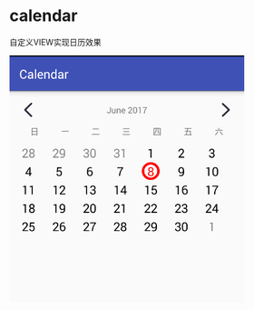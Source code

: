 # calendar
自定义VIEW实现日历效果

![image](https://github.com/czhilong/calendar/blob/master/img/calendar.png?raw=true)
